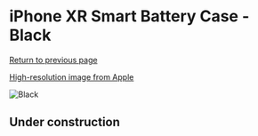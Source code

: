# iPhone XR Smart Battery Case - Black

[Return to previous page](/iphone_xr)

[High-resolution image from Apple](https://store.storeimages.cdn-apple.com/8756/as-images.apple.com/is/MWVH2?wid=4500&hei=4500&fmt=png)

<div style="width: 500px"><img src="/everyphone/MWVH2.png" alt="Black"></div>

## Under construction

